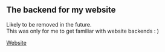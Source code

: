 ## The backend for my website

Likely to be removed in the future.  
This was only for me to get familiar with website backends : )

[Website](https://isnberr.github.io)
